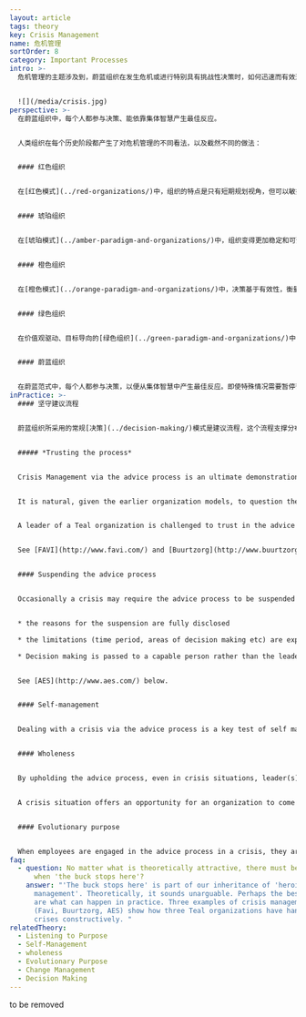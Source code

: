 ```yaml
---
layout: article
tags: theory
key: Crisis Management
name: 危机管理
sortOrder: 8
category: Important Processes
intro: >-
  危机管理的主题涉及到，蔚蓝组织在发生危机或进行特别具有挑战性决策时，如何迅速而有效进行组织活动，及其与常规[决策](../decision-making/)过程的不同。


  ![](/media/crisis.jpg)
perspective: >-
  在蔚蓝组织中，每个人都参与决策、能依靠集体智慧产生最佳反应。


  人类组织在每个历史阶段都产生了对危机管理的不同看法，以及截然不同的做法：


  #### 红色组织


  在[红色模式](../red-organizations/)中，组织的特点是只有短期规划视角，但可以敏捷反应，这有助于处理危机。领导可以在突发奇想的情况下做出决策，并通过红色模式的标签突破--指挥权将决策下发传递给员工。


  #### 琥珀组织


  在[琥珀模式](../amber-paradigm-and-organizations/)中，组织变得更加稳定和可预测。开始通过流程和程序定义完成任务的方式。认为工人需要指导。在不可预测的危机领域，首席执行官和最高管理层会做出决策，然后将这些决策转化为对下一层的命令。期待部下毫无疑问的执行决策内容。


  #### 橙色组织


  在[橙色模式](../orange-paradigm-and-organizations/)中，决策基于有效性，衡量标准是对利润和市场份额等指标的影响。橙色的决策权更多基于专业知识而不是等级制度中的地位。在危机中，可能会由精选顾问组成的专责小组秘密开会，为首席执行官和董事会提供建议。遇到危机时，高层管理人员会面临重获控制权的压力，危机处理决策权可能自然集中在高级管理人员手中。通常在决策之后进行决策内容沟通，并期望决策被部下迅速实施。


  #### 绿色组织


  在价值观驱动、目标导向的[绿色组织](../green-paradigm-and-organizations/)中，通过权力下放和授权将日常决策下放到一线员工身上，他们可以在没有管理层批准的情况下做出决策。对于影响深远的决策，高级管理层在采取行动之前会重视并寻求共识。但危机决策对这些做法是个挑战。对于高度争议和时间敏感的决策，首席执行官可能会介入，暂停通常的共识模式，做出自上而下的决定。


  #### 蔚蓝组织


  在蔚蓝范式中，每个人都参与决策，以便从集体智慧中产生最佳反应。即使特殊情况需要暂停咨询流程，暂停的范围和时间也会是有限的。
inPractice: >-
  #### 坚守建议流程


  蔚蓝组织所采用的常规[决策](../decision-making/)模式是建议流程，这个流程支撑分布式决策权。这也是蔚蓝组织处理危机局势的首选方法。


  ##### *Trusting the process*


  Crisis Management via the advice process is an ultimate demonstration of \[Self-Management Self Management]. In crises, sensitive and urgent decisions may have negative implications for employees and the organization as a whole: for example, loss of jobs, or selling off parts of the business.


  It is natural, given the earlier organization models, to question the capacity of staff to be included in making decisions in such sensitive circumstances.


  A leader of a Teal organization is challenged to trust in the advice process anyway. They risk the unknown reaction of the employees, and the potential for things to descend into chaos or adversarial exchanges. However, when the advice process is not used, there is a risk of losing the trust of the employees by doubting their ability to resolve the situation. When employees are fully engaged with the advice process in a crisis, they are asked to share responsibility for difficult decisions and trusted to make a contribution. This is empowering and helps the organization to grow.


  See [FAVI](http://www.favi.com/) and [Buurtzorg](http://www.buurtzorgnederland.com/) below.


  #### Suspending the advice process


  Occasionally a crisis may require the advice process to be suspended because of the scale or urgency of the situation. Under these circumstances the leader may choose to suspend the advice process temporarily. This can be acceptable providing:


  * the reasons for the suspension are fully disclosed

  * the limitations (time period, areas of decision making etc) are explained

  * Decision making is passed to a capable person rather than the leader


  See [AES](http://www.aes.com/) below.


  #### Self-management


  Dealing with a crisis via the advice process is a key test of self management. Leaders are asked to suspend any desire to take charge and trust the workforce to deliver effective solutions. There is an underlying belief that employees are responsible, committed and capable.


  #### Wholeness


  By upholding the advice process, even in crisis situations, leader(s) are forced to face a fear that losing control could imperil the organization, cause chaos, and risk the interests of stakeholders. Crisis situations provide an opportunity for leaders to demonstrate their wholeness by being transparent, potentially vulnerable and genuinely supportive of their colleagues' participation. Employees in turn are invited to take responsibility for their own feelings in situations that may have unwelcome outcomes.


  A crisis situation offers an opportunity for an organization to come together as a whole to find solutions. This often leads to more powerful solutions than those created by a leader or a group of advisors in isolation. When these situations are successfully addressed, the organization collectively experiences a growth into \[Wholeness wholeness].


  #### Evolutionary purpose


  When employees are engaged in the advice process in a crisis, they are invited to understand what is unfolding and participate actively in the decisions that need to be taken. Deciding what to do asks everyone to re-connect with the purpose of the organization. Serving the needs of the evolutionary purpose becomes an important factor in deciding what to do. Without this reference point, decision making can easily be dominated by self interest and survival needs.
faq:
  - question: No matter what is theoretically attractive, there must be occasions
      when 'the buck stops here'?
    answer: "'The buck stops here' is part of our inheritance of 'heroic
      management'. Theoretically, it sounds unarguable. Perhaps the best answers
      are what can happen in practice. Three examples of crisis management below
      (Favi, Buurtzorg, AES) show how three Teal organizations have handled
      crises constructively. "
relatedTheory:
  - Listening to Purpose
  - Self-Management
  - wholeness
  - Evolutionary Purpose
  - Change Management
  - Decision Making
---
```

to be removed